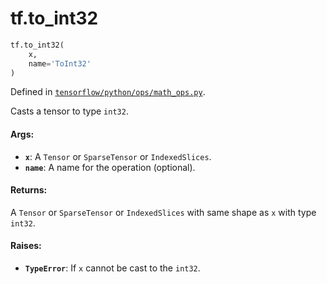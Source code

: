 <div itemscope itemtype="http://developers.google.com/ReferenceObject">
<meta itemprop="name" content="tf.to_int32" />
<meta itemprop="path" content="Stable" />
</div>

# tf.to_int32

``` python
tf.to_int32(
    x,
    name='ToInt32'
)
```



Defined in [`tensorflow/python/ops/math_ops.py`](https://www.tensorflow.org/code/tensorflow/python/ops/math_ops.py).

Casts a tensor to type `int32`.

#### Args:

* <b>`x`</b>: A `Tensor` or `SparseTensor` or `IndexedSlices`.
* <b>`name`</b>: A name for the operation (optional).


#### Returns:

A `Tensor` or `SparseTensor` or `IndexedSlices` with same shape as `x` with
type `int32`.


#### Raises:

* <b>`TypeError`</b>: If `x` cannot be cast to the `int32`.